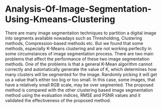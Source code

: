 # Analysis-Of-Image-Segmentation-Using-Kmeans-Clustering
There are many image segmentation techniques to partition a digital image into segments available nowadays such as Thresholding, Clustering methods, Compression-based methods etc. But we found that some methods, especially K-Means clustering and are not working perfectly in some circumstances of image segmentation process.
There are two main problems that affect the performance of these two image segmentation methods. One of the problems is that a general K-Mean algorithm cannot correctly and automatically generate the value of K, which determines how many clusters will be segmented for the image. Randomly picking it will get us a value that’s either too big or too small. In this case, some images, that have a relatively small RGB scale, may be over segmented.
The proposed method is compared with the other clustering based image segmentation method using the evaluation indices, RMSE and PSNR values and it validated the effectiveness of the proposed method.
